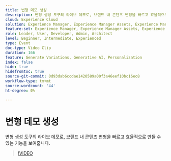 ```yaml
---
title: 변형 데모 생성
description: 변형 생성 도구의 라이브 데모로, 브랜드 내 콘텐츠 변형을 빠르고 효율적으로 만들 수 있는 기능을 보여줍니다.
cloud: Experience Cloud
solution: Experience Manager, Experience Manager Assets, Experience Manager Forms, Experience Manager Sites, Sensei
feature-set: Experience Manager, Experience Manager Assets, Experience Manager Forms, Experience Manager Sites
role: Leader, User, Developer, Admin, Architect
level: Beginner, Intermediate, Experienced
type: Event
doc-type: Video Clip
duration: 166
feature: Generate Variations, Generative AI, Personalization
index: false
hide: true
hidefromtoc: true
source-git-commit: 0d93dab6ccdae1420589a00f3a46eef10bc16ec8
workflow-type: tm+mt
source-wordcount: '44'
ht-degree: 0%

---
```



# 변형 데모 생성

변형 생성 도구의 라이브 데모로, 브랜드 내 콘텐츠 변형을 빠르고 효율적으로 만들 수 있는 기능을 보여줍니다.

>[!VIDEO](https://video.tv.adobe.com/v/3462359/?learn=on&enablevpops&captions=kor)
